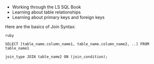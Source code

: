 - Working through the LS SQL Book
- Learning about table relationships
- Learning about primary keys and foreign keys

Here are the basics of Join Syntax:

```
ruby

SELECT [table_name.column_name1, table_name.column_name2, ..] FROM table_name1

join_type JOIN table_name2 ON (join_condition);

```
